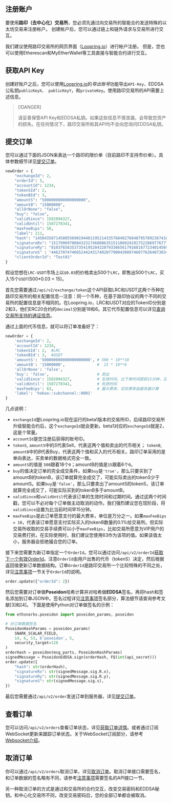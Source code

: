 ## 注册账户

要使用**路印（去中心化）交易所**，您必须先通过向交易所的智能合约发送特殊的以太坊交易来注册帐户。 创建帐户后，您可以通过链上和链外请求与交易所进行交互。

我们建议使用路印交易所的网页界面（[Loopring.io](https://loopring.io)）进行帐户注册。 但是，您也可以使用Etherescan和MyEtherWallet等工具直接与智能合约进行交互。

## 获取API Key

创建好账户之后，您可以使用[Loopring.io](https://loopring.io)的*导出账号*功能导出`API-Key`、EDDSA公私钥`publicKeyX`、` publicKeyY`，和`privateKey`。使用路印交易所的API需要上述信息。

> [!DANGER]
>
> 请妥善保管API Key和EDDSA私钥。如果这些信息不慎泄漏，会导致您资产的损失。在任何情况下，路印交易所和其API均不会向您询问EDDSA私钥。

## 提交订单

您可以通过下面的JSON来表达一个路印的限价单（目前路印不支持市价单）。具体参数细节详见[提交订单](../dex_apis/submitOrder.md)。

```python
newOrder = {
    "exchangeId": 2,
    "orderId": 5,
    "accountId": 1234,
    "tokenSId": 2,
    "tokenBId": 3,
    "amountS": "5000000000000000000",
    "amountB": "15000000",
    "allOrNone": "false",
    "buy": "false",
    "validSince": 1582094327,
    "validUntil": 1587278341,
    "maxFeeBips": 50,
    "label": 211,
    "hash": "14504358714580556901944011952143357684927684879578923674101657902115012783290",
    "signatureRx": "15179969700843231746888635151106024191752286977677731880613780154804077177446",
    "signatureRy": "8103765835373541952843207933665617916816772340145691265012430975846006955894",
    "signatureS" : "4462707474665244243174020779004308974607763640730341744048308145656189589982",
    "clientOrderId": "Test01"
}
```

假设您想在`LRC-USDT`市场上以`$0.03`的价格卖出500个`LRC`，即售出500个`LRC`，买入15个`USDT`(500*0.03 = 15)。

首先您需要通过`/api/v2/exchange/token`这个API获取LRC和USDT这两个币种在路印交易所的相关配置信息--注意：同一个币种，在基于路印协议的两个不同的交易所的配置信息是不相同的。在Loopring.io，LRC和USDT对应的TokenID分别是2和3，他们ERC20合约的`decimal`分别是18和6。其它代币配置信息可以详见[查询交易所支持的通证信息](../dex_apis/getTokens.md)。

通过上面的代币信息，就可以将订单准备好了：

```python
newOrder = {
    'exchangeId': 2,
    'accountId': 1234,
    'tokenSId': 2,  #LRC
    'tokenBId': 3,  #USDT
    'amountS': '500000000000000000000', # 500 * 10**18
    'amountB': '15000000',              #  15 * 10**6
    'allOrNone': 'false',
    'buy': 'false',                     # 卖出
    'validSince': 1582094327,           # 生效时间，比下单时间提前15分钟，见注意事项
    'validUntil': 1587278341,           # 失效时间
    'maxFeeBips': 63,                   # 最大费率，实际费率由服务器计算
    'label': 'hebao::subchannel::0001'
}
```

几点说明：

- `exchangeId`是Loopring.io现在运行的beta1版本的交易所ID，后续路印交易所升级智能合约后，这个`exchangeId`就会更新。beta1对应的`exchangeId`就是2，这是个常量。
-  `accountId`是您注册后获得的账号ID。
- `tokenS`, `amountS`中的*S*代表Sell，代表这两个值和卖出的代币相关； `tokenB`, `amountB`中的*B*代表Buy，代表这两个值和买入的代币相关。路印订单采用的是单向表达，买卖单的数据格式完全一致。
- `amountS`的值是 `500`跟着18个`0`；amountB的值是`15`跟着6个`0`。
- `buy`的值决定订单的完全成交条件。如果`buy`是`'true'`，那么只要买到了amountB的tokenB，该订单就算完全成交了，可能实际卖出的tokenS少于amountS。如果`buy`是`'false'`，那么只要卖出了amountS的tokenS，该订单就算完全成交了，可能实际买到的tokenB多于amountB。
- `validSince`和`validUntil`代表该订单的生效时间和过期时间。通过这两个时间戳，您可以不必对每个订单做主动取消的动作。我们强烈建议您在现阶段，将`validSince`设置为比当前时间早15分钟。
- `maxFeeBips`是此订单愿意支付的最大费率，单位是万分之一。如果`maxFeeBips = 10`，代表该订单愿意支付实际买入的tokenB数量的0.1%给交易所。但实际交易所收取的交易手续费可以小于`maxFeeBips`，比如交易所愿意为VIP用户的交易费打折。在实际使用时，我们建议您使用63作为该项的值。如果该值太小，服务器会拒绝撮合您的订单。


接下来您需要为新订单指定一个`OrderId`。您可以通过访问`/api/v2/orderId`[获取下一个有效OrderId](../dex_apis/getNextOrderId.md)。注意`OrderId`由用户出售的代币（tokenS）决定，然后根据返回值更新订单数据结构。订单`OrderId`是路印交易所一个比较特殊的不同之处，详见[注意事项](./trader-notes.md)一节关于`OrderId`的说明。

```python
order.update({"orderId": 2})
```


然后您需要对订单做**Poseidon**哈希计算并对哈希做**EDDSA**签名，再将hash和签名添加到订单JSON中。签名过程详见[注意事项](./trader-notes.md)签名部分，算法细节请查询参考文献[3]和[4]。
<span id="OrderSig"></span>
下面是使用Python对订单做签名的示例：

```python
from ethsnarks.poseidon import poseidon_params, poseidon

# 对订单数据签名
PoseidonHashParams = poseidon_params(
    SNARK_SCALAR_FIELD,
    14, 6, 53, b'poseidon', 5,
    security_target=128
)
orderHash = poseidon(msg_parts, PoseidonHashParams)
signedMessage = PoseidonEdDSA.sign(orderHash, FQ(int(api_secret)))
order.update({
    "hash": str(orderHash),
    "signatureRx": str(signedMessage.sig.R.x),
    "signatureRy": str(signedMessage.sig.R.y),
    "signatureS": str(signedMessage.sig.s),
})
```

最后您需要通过`/api/v2/order`发送订单到服务器，详见[提交订单](../dex_apis/submitOrder.md)。

## 查看订单

您可以访问`/api/v2/orders`查看订单状态，详见[获取订单详情](../dex_apis/getOrderDetail.md)。或者通过订阅WebSocket更新来跟踪订单状态。关于WebSocket订阅部分，请参考[Websocket介绍](./websocket_overview.md)。

## 取消订单
你可以通过`/api/v2/orders`取消订单，详见[取消订单](../dex_apis/cancelOrders.html)。取消订单接口需要签名，和订单数据的签名略有不同，请参考[注意事项](./trader-notes.md)需要签名的API接口一节。

另一种取消订单的方式是通过和交易所的合约交互，改变交易密码和EDDSA秘钥。和中心化交易所不同，改变交易密码后，您的全部订单都会被取消。
